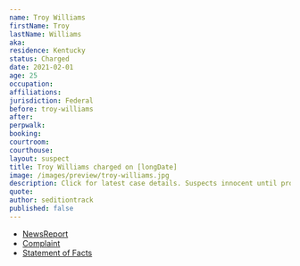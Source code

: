```yaml
---
name: Troy Williams
firstName: Troy
lastName: Williams
aka:
residence: Kentucky
status: Charged
date: 2021-02-01
age: 25
occupation:
affiliations:
jurisdiction: Federal
before: troy-williams
after:
perpwalk:
booking:
courtroom:
courthouse:
layout: suspect
title: Troy Williams charged on [longDate]
image: /images/preview/troy-williams.jpg
description: Click for latest case details. Suspects innocent until proven guilty.
quote:
author: seditiontrack
published: false
---
```


- [NewsReport]()
- [Complaint](https://extremism.gwu.edu/sites/g/files/zaxdzs2191/f/Dalton%20Crase%20and%20Troy%20Williams%20Affidavit%20in%20Support%20of%20Criminal%20Complaint.pdf)
- [Statement of Facts](https://extremism.gwu.edu/sites/g/files/zaxdzs2191/f/Dalton%20Crase%20and%20Troy%20Williams%20Affidavit%20in%20Support%20of%20Criminal%20Complaint.pdf)
